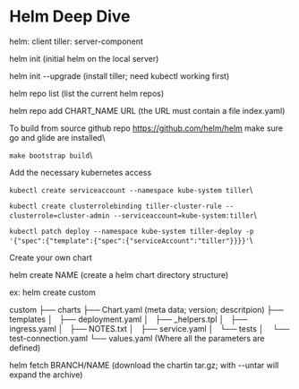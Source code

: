 # Helm Deep Dive

helm: client
tiller: server-component

helm init (initial helm on the local server)

helm init --upgrade (install tiller; need kubectl working first)

helm repo list (list the current helm repos)

helm repo add CHART_NAME URL (the URL must contain a file index.yaml)

To build from source
github repo <https://github.com/helm/helm>
make sure go and glide are installed\

`make bootstrap build`\

Add the necessary kubernetes access

`kubectl create serviceaccount --namespace kube-system tiller`\

`kubectl create clusterrolebinding tiller-cluster-rule --clusterrole=cluster-admin --serviceaccount=kube-system:tiller`\

`kubectl patch deploy --namespace kube-system tiller-deploy -p '{"spec":{"template":{"spec":{"serviceAccount":"tiller"}}}}'`\

Create your own chart

helm create NAME (create a helm chart directory structure)

ex: helm create custom

  custom
  ├── charts
  ├── Chart.yaml (meta data; version; descritpion)
  ├── templates
  │   ├── deployment.yaml
  │   ├── _helpers.tpl
  │   ├── ingress.yaml
  │   ├── NOTES.txt
  │   ├── service.yaml
  │   └── tests
  │        └── test-connection.yaml
  └── values.yaml (Where all the parameters are defined)

helm fetch BRANCH/NAME (download the chartin tar.gz; with --untar will expand the archive)
